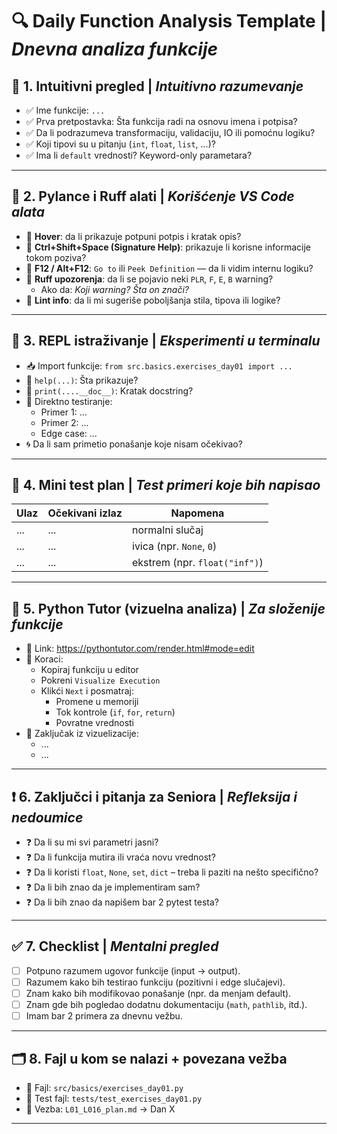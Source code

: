 # 🔍 Daily Function Analysis Template | _Dnevna analiza funkcije_

## 🧠 1. Intuitivni pregled | _Intuitivno razumevanje_

- ✅ Ime funkcije: `...`
- ✅ Prva pretpostavka: Šta funkcija radi na osnovu imena i potpisa?
- ✅ Da li podrazumeva transformaciju, validaciju, IO ili pomoćnu logiku?
- ✅ Koji tipovi su u pitanju (`int`, `float`, `list`, ...)?
- ✅ Ima li `default` vrednosti? Keyword-only parametara?

---

## 🧭 2. Pylance i Ruff alati | _Korišćenje VS Code alata_

- 🧩 **Hover**: da li prikazuje potpuni potpis i kratak opis?
- 🧩 **Ctrl+Shift+Space (Signature Help)**: prikazuje li korisne informacije tokom poziva?
- 🧩 **F12 / Alt+F12**: `Go to` ili `Peek Definition` — da li vidim internu logiku?
- 🧩 **Ruff upozorenja**: da li se pojavio neki `PLR`, `F`, `E`, `B` warning?
  - Ako da: _Koji warning? Šta on znači?_
- 🧩 **Lint info**: da li mi sugeriše poboljšanja stila, tipova ili logike?

---

## 🔬 3. REPL istraživanje | _Eksperimenti u terminalu_

- 📥 Import funkcije: `from src.basics.exercises_day01 import ...`
- 🧪 `help(...)`: Šta prikazuje?
- 📘 `print(....__doc__)`: Kratak docstring?
- 🧠 Direktno testiranje:
  - Primer 1: ...
  - Primer 2: ...
  - Edge case: ...
- 🌀 Da li sam primetio ponašanje koje nisam očekivao?

---

## 🧪 4. Mini test plan | _Test primeri koje bih napisao_

| Ulaz | Očekivani izlaz | Napomena                      |
| ---- | --------------- | ----------------------------- |
| ...  | ...             | normalni slučaj               |
| ...  | ...             | ivica (npr. `None`, `0`)      |
| ...  | ...             | ekstrem (npr. `float("inf")`) |

---

## 🧭 5. Python Tutor (vizuelna analiza) | _Za složenije funkcije_

- 🔗 Link: https://pythontutor.com/render.html#mode=edit
- 📌 Koraci:
  - Kopiraj funkciju u editor
  - Pokreni `Visualize Execution`
  - Klikći `Next` i posmatraj:
    - Promene u memoriji
    - Tok kontrole (`if`, `for`, `return`)
    - Povratne vrednosti
- 📍 Zaključak iz vizuelizacije:
  - ...
  - ...

---

## ❗ 6. Zaključci i pitanja za Seniora | _Refleksija i nedoumice_

- ❓ Da li su mi svi parametri jasni?
- ❓ Da li funkcija mutira ili vraća novu vrednost?
- ❓ Da li koristi `float`, `None`, `set`, `dict` – treba li paziti na nešto specifično?
- ❓ Da li bih znao da je implementiram sam?
- ❓ Da li bih znao da napišem bar 2 pytest testa?

---

## ✅ 7. Checklist | _Mentalni pregled_

- [ ] Potpuno razumem ugovor funkcije (input → output).
- [ ] Razumem kako bih testirao funkciju (pozitivni i edge slučajevi).
- [ ] Znam kako bih modifikovao ponašanje (npr. da menjam default).
- [ ] Znam gde bih pogledao dodatnu dokumentaciju (`math`, `pathlib`, itd.).
- [ ] Imam bar 2 primera za dnevnu vežbu.

---

## 🗂 8. Fajl u kom se nalazi + povezana vežba

- 📄 Fajl: `src/basics/exercises_day01.py`
- 🧪 Test fajl: `tests/test_exercises_day01.py`
- 📘 Vezba: `L01_L016_plan.md` → Dan X

---
